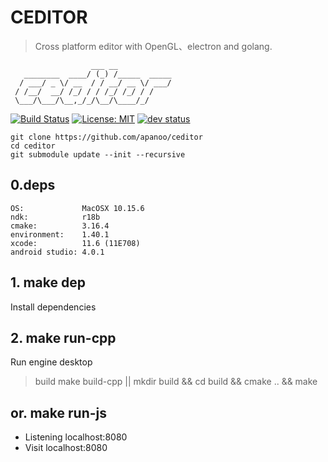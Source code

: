 # CEDITOR

> Cross platform editor with OpenGL、electron and golang.

```
                  ___ __
   ________  ____/ (_) /_____  _____
  / ___/ _ \/ __  / / __/ __ \/ ___/
 / /__/  __/ /_/ / / /_/ /_/ / /
 \___/\___/\__,_/_/\__/\____/_/

```

[![Build Status](https://travis-ci.com/apanoo/ceditor.svg?branch=master)](https://travis-ci.com/apanoo/ceditor)
[![License: MIT](https://img.shields.io/badge/License-MIT-yellow.svg)](https://opensource.org/licenses/MIT)
[![dev status](https://img.shields.io/badge/status-developing-green.svg)]()

```
git clone https://github.com/apanoo/ceditor
cd ceditor
git submodule update --init --recursive
```

## 0.deps

    OS:             MacOSX 10.15.6
    ndk:            r18b
    cmake:          3.16.4
    environment:    1.40.1
    xcode:          11.6 (11E708)
    android studio: 4.0.1

## 1. make dep

Install dependencies

## 2. make run-cpp

Run engine desktop

> build make build-cpp || mkdir build && cd build && cmake .. && make

## or. make run-js

- Listening localhost:8080
- Visit localhost:8080
